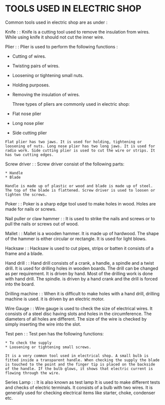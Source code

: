 # TOOLS USED IN ELECTRIC SHOP 

Common tools used in electric shop are as under :  

Knife :
:  Knife is a cutting tool used to remove the insulation from wires. While using knife it should not cut the inner wire.



Plier :
:  Plier is used to perform the following functions : 

  * Cutting of wires. 
  * Twisting pairs of wires. 
  * Loosening or tightening small nuts.
  * Holding purposes.
  * Removing the insulation of wires. 

    Three types of pliers are commonly used in electric shop: 

   * Flat nose plier 
   * Long nose plier 
   * Side cutting plier 

    Flat plier has two jaws. It is used for holding, tightening or loosening of nuts. Long nose plier has two long jaws. It is used for radio work. Side cutting plier is used to cut the wire or strips. It has two cutting edges. 


Screw driver :
:  Screw driver consist of the following parts: 

    * Handle 
    * Blade

    Handle is made up of plastic or wood and blade is made up of steel. The top of the blade is flattened. Screw driver is used to loosen or tighten the screws. 


Poker : 
:  Poker is a sharp edge tool used to make holes in wood. Holes are made for nails or screws. 


Nail puller or claw hammer : 
:  It is used to strike the nails and screws or to pull the nails or screws out of wood.


Mallet : 
: Mallet is a wooden hammer. It is made up of hardwood. The shape of the hammer is either circular or rectangle. It is used for light blows. 


Hacksaw : 
:  Hacksaw is used to cut pipes, strips or batten it consists of a frame and a blade. 


Hand drill : 
:  Hand drill consists of a crank, a handle, a spindle and a twist drill. It is used for drilling holes in wooden boards. The drill can be changed as per requirement. It is driven by hand. Most of the drilling work is done with hand drill. The spindle. is driven by a hand crank and the drill is forced into the board. 


Drilling machine : 
:  When it is difficult to make holes with a hand drill, drilling machine is used. it is driven by an electric motor. 


Wire Gauge : 
:  Wire gauge is used to check the size of electrical wires. It consists of a steel disc having slots and holes in the circumference. The diameters of all holes are different. The size of the wire is checked by simply inserting the wire into the slot. 


Test pen : 
:  Test pen has the following functions:

    * To check the supply 
    * Loosening or tightening small screws. 

    It is a very common tool used in electrical shop. A small bulb is fitted inside a transparent handle. When checking the supply the blade is touched to the point and the finger tip is placed on the backside of the handle. If the bulb glows, it shows that electric current is flowing through the wire. 


Series Lamp : 
:  It is also known as test lamp It is used to make different tests and checks of electric terminals. It consists of a bulb with two wires. It is generally used for checking electrical items like starter, choke, condenser etc. 

